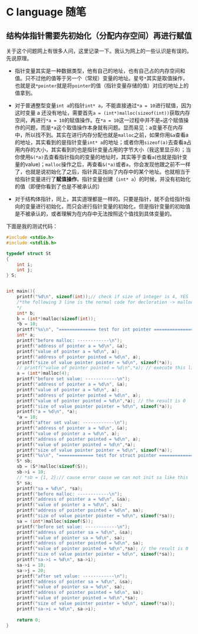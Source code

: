 # C language 随笔

## 结构体指针需要先初始化（分配内存空间）再进行赋值

关于这个问题网上有很多人问，这里记录一下。我认为网上的一些认识是有误的。先说原理。

- 指针变量其实是一种数据类型，他有自己的地址，也有自己占的内存空间和值。只不过他的值等于另一个（常规）变量的地址。星号`*`其实是取值操作，也就是说`*pointer`就是将`pointer`的值（指针变量存储的值）对应的地址上的值拿到。

- 对于普通整型变量`int a`的指针`int* a`，不能直接通过`*a = 10`进行赋值，因为这时变量 a 还没有地址，需要首先`a = (int*)malloc(sizeof(int))`获取内存空间，再进行`*a = 10`的赋值操作。在`*a = 10`这一过程中并不是`=`这个赋值操作的问题，而是`*a`这个取值操作本身就有问题。显而易见：a变量不在内存中，所以找不到。其实在进行内存分配也就是`malloc`之前，如果你用`&a`查看a的地址，其实看到的是指针变量`int* a`的地址；或者你用`sizeof(a)`去查看a占用内存的大小，其实看到的也是指针变量占用的字节大小（我这里显示8）；当你使用`&(*a)`去查看指针指向的变量的地址时，其实等于查看`a`(也就是指针变量的value)；`malloc`操作之后，再查看`&(*a)`或者`a`，你会发现他跟之前不一样了，也就是说初始化了之后，指针真正指向了内存中的某个地址。也就相当于给指针变量进行了**赋值操作**。指针变量创建（`int* a`）的时候，并没有初始化的值（即便你看到了也是不被承认的）

- 对于结构体指针，同上，其实道理都是一样的。只要是指针，就不会给指针指向的变量进行初始化，而只会进行指针变量的初始化，但是指针变量的初始值是不被承认的，或者理解为在内存中无法按照这个值找到具体变量的。

下面是我的测试代码：

```c
#include <stdio.h>
#include <stdlib.h>

typedef struct St
{
	int i;
	int j;
} S;


int main(){
	printf("%d\n", sizeof(int));// check if size of integer is 4, YES
	/*the following 3 line is the normal code for decloration -> malloc -> set value for pointer type variable
	*/
	int* b;
	b = (int*)malloc(sizeof(int));
	*b = 10;
	printf("%s\n", "============== test for int pointer ==============="); 
	int* a;
	printf("before malloc: ------------\n");
	printf("address of pointer a = %d\n", &a);
	printf("value of pointer a = %d\n", a);
	printf("address of pointer pointed = %d\n", a);
	printf("size of value pointer pointer = %d\n", sizeof(*a));
	// printf("value of pointer pointed = %d\n",*a); // execute this line will cause error cause *a has not value
	a = (int*)malloc(4);
	printf("before set value: ------------\n");
	printf("address of pointer a = %d\n", &a);
	printf("value of pointer a = %d\n", a);
	printf("address of pointer pointed = %d\n", a);
	printf("value of pointer pointed = %d\n",*a); // the result is 0
	printf("size of value pointer pointer = %d\n", sizeof(*a));
	printf("a = %d\n", *a);
	*a = 10;
	printf("after set value: ------------\n");
	printf("address of pointer a = %d\n", &a);
	printf("value of pointer a = %d\n", a);
	printf("address of pointer pointed = %d\n", a);
	printf("value of pointer pointed = %d\n",*a);
	printf("size of value pointer pointer = %d\n", sizeof(*a));
	printf("%s\n", "============= test for struct pointer ===============");
	S* sb;
	sb = (S*)malloc(sizeof(S));
	sb->i = 10;
	// *sb = {1, 2};// cause error cause we can not init sa like this
	S* sa;
	printf("sa = %d\n", *sa);
	printf("before malloc: ------------\n");
	printf("address of pointer a = %d\n", &sa);
	printf("value of pointer a = %d\n", sa);
	printf("address of pointer pointed = %d\n", sa);
	printf("size of value pointer pointer = %d\n", sizeof(*sa));
	sa = (int*)malloc(sizeof(S));
	printf("before set value: ------------\n");
	printf("address of pointer sa = %d\n", &sa);
	printf("value of pointer sa = %d\n", sa);
	printf("address of pointer pointed = %d\n", sa);
	printf("value of pointer pointed = %d\n",*sa); // the result is 0
	printf("size of value pointer pointer = %d\n", sizeof(*sa));
	printf("sa->i = %d\n", sa->i);
	sa->i = 10;
	sa->j = 20;
	printf("after set value: ------------\n");
	printf("address of pointer sa = %d\n", &sa);
	printf("value of pointer sa = %d\n", sa);
	printf("address of pointer pointed = %d\n", sa);
	printf("value of pointer pointed = %d\n",*sa);
	printf("size of value pointer pointer = %d\n", sizeof(*sa));
	printf("sa->i = %d\n", sa->i);
	
	return 0;
}
```
